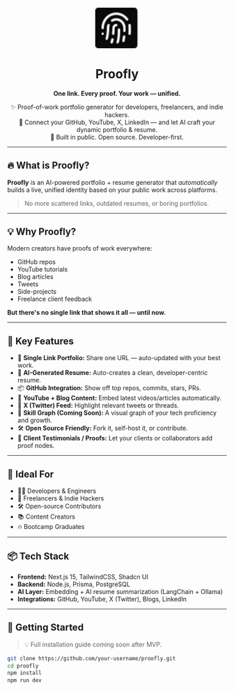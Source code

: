 <p align="center">
  <img src="./public/logo.svg" width="100" alt="Proofly Logo" />
</p>

<h1 align="center">Proofly</h1>
<p align="center"><strong>One link. Every proof. Your work — unified.</strong></p>

<p align="center">
  ✨ Proof-of-work portfolio generator for developers, freelancers, and indie hackers.<br/>
  🧠 Connect your GitHub, YouTube, X, LinkedIn — and let AI craft your dynamic portfolio & resume.<br/>
  🚀 Built in public. Open source. Developer-first.
</p>

---

## 🔥 What is Proofly?

**Proofly** is an AI-powered portfolio + resume generator that *automatically* builds a live, unified identity based on your public work across platforms.

> No more scattered links, outdated resumes, or boring portfolios.

---

## 💡 Why Proofly?

Modern creators have proofs of work everywhere:
- GitHub repos
- YouTube tutorials
- Blog articles
- Tweets
- Side-projects
- Freelance client feedback

**But there's no single link that shows it all — until now.**

---

## 🧠 Key Features

- 🔗 **Single Link Portfolio:** Share one URL — auto-updated with your best work.
- 🤖 **AI-Generated Resume:** Auto-creates a clean, developer-centric resume.
- 📦 **GitHub Integration:** Show off top repos, commits, stars, PRs.
- 🎥 **YouTube + Blog Content:** Embed latest videos/articles automatically.
- 🧵 **X (Twitter) Feed:** Highlight relevant tweets or threads.
- 🧠 **Skill Graph (Coming Soon):** A visual graph of your tech proficiency and growth.
- 🛠️ **Open Source Friendly:** Fork it, self-host it, or contribute.
- 💼 **Client Testimonials / Proofs:** Let your clients or collaborators add proof nodes.

---

## 📐 Ideal For

- 🧑‍💻 Developers & Engineers  
- 🎯 Freelancers & Indie Hackers  
- 🛠️ Open-source Contributors  
- 📚 Content Creators  
- 🔥 Bootcamp Graduates  

---

## 📦 Tech Stack

- **Frontend:** Next.js 15, TailwindCSS, Shadcn UI  
- **Backend:** Node.js, Prisma, PostgreSQL  
- **AI Layer:** Embedding + AI resume summarization (LangChain + Ollama)  
- **Integrations:** GitHub, YouTube, X (Twitter), Blogs, LinkedIn  

---

## 🚀 Getting Started

> 💡 Full installation guide coming soon after MVP.

```bash
git clone https://github.com/your-username/proofly.git
cd proofly
npm install
npm run dev

